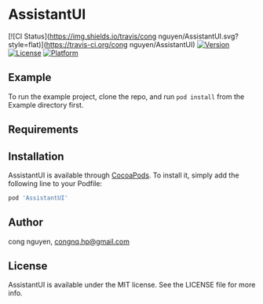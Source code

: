 # AssistantUI

[![CI Status](https://img.shields.io/travis/cong nguyen/AssistantUI.svg?style=flat)](https://travis-ci.org/cong nguyen/AssistantUI)
[![Version](https://img.shields.io/cocoapods/v/AssistantUI.svg?style=flat)](https://cocoapods.org/pods/AssistantUI)
[![License](https://img.shields.io/cocoapods/l/AssistantUI.svg?style=flat)](https://cocoapods.org/pods/AssistantUI)
[![Platform](https://img.shields.io/cocoapods/p/AssistantUI.svg?style=flat)](https://cocoapods.org/pods/AssistantUI)

## Example

To run the example project, clone the repo, and run `pod install` from the Example directory first.

## Requirements

## Installation

AssistantUI is available through [CocoaPods](https://cocoapods.org). To install
it, simply add the following line to your Podfile:

```ruby
pod 'AssistantUI'
```

## Author

cong nguyen, congnq.hp@gmail.com

## License

AssistantUI is available under the MIT license. See the LICENSE file for more info.
